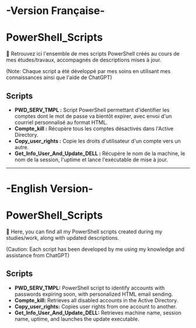 # -Version Française-

# PowerShell_Scripts

👀 Retrouvez ici l'ensemble de mes scripts PowerShell créés au cours de mes études/travaux, accompagnés de descriptions mises à jour.

(Note: Chaque script a été développé par mes soins en utilisant mes connaissances ainsi que l'aide de ChatGPT)

## Scripts
- **PWD_SERV_TMPL :** Script PowerShell permettant d'identifier les comptes dont le mot de passe va bientôt expirer, avec envoi d'un courriel personnalisé au format HTML.
- **Compte_kill :** Récupère tous les comptes désactivés dans l'Active Directory.
- **Copy_user_rights :** Copie les droits d'utilisateur d'un compte vers un autre.
- **Get_Info_User_And_Update_DELL :** Récupère le nom de la machine, le nom de la session, l'uptime et lance l'exécutable de mise à jour.

---------------------------------------------------------------------------------------------------------------------------------------------------------------------------------

# -English Version-

# PowerShell_Scripts

👀 Here, you can find all my PowerShell scripts created during my studies/work, along with updated descriptions.

(Caution: Each script has been developed by me using my knowledge and assistance from ChatGPT)

## Scripts
- **PWD_SERV_TMPL:** PowerShell script to identify accounts with passwords expiring soon, with personalized HTML email sending.
- **Compte_kill:** Retrieves all disabled accounts in the Active Directory.
- **Copy_user_rights:** Copies user rights from one account to another.
- **Get_Info_User_And_Update_DELL:** Retrieves machine name, session name, uptime, and launches the update executable.
